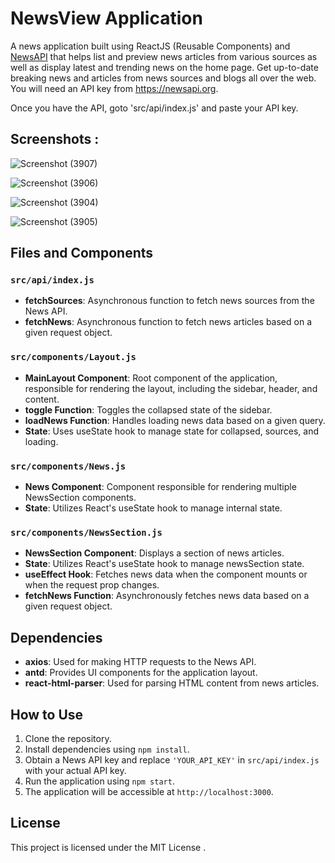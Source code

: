 # NewsView Application

A news application built using ReactJS (Reusable Components) and [NewsAPI](https://newsapi.org/) that helps list and preview news articles from various sources as well as display latest and trending news on the home page. Get up-to-date breaking news and articles from news sources and blogs all over the web.
You will need an API key from https://newsapi.org.

Once you have the API, goto 'src/api/index.js' and paste your API key.


## Screenshots :

![Screenshot (3907)](https://github.com/ABHINEET4/NewsView-Application/assets/108821830/f10e4a69-6b73-47ba-9907-533136755052)


![Screenshot (3906)](https://github.com/ABHINEET4/NewsView-Application/assets/108821830/866ac678-d5fe-40fe-aa69-4386fd4f4fcd)


![Screenshot (3904)](https://github.com/ABHINEET4/NewsView-Application/assets/108821830/f8f2f401-d52a-4b2e-8066-4d7d211a9fbe)



![Screenshot (3905)](https://github.com/ABHINEET4/NewsView-Application/assets/108821830/58048508-654a-409b-a6cd-71426584a129)



## Files and Components

### `src/api/index.js`
- **fetchSources**: Asynchronous function to fetch news sources from the News API.
- **fetchNews**: Asynchronous function to fetch news articles based on a given request object.

### `src/components/Layout.js`
- **MainLayout Component**: Root component of the application, responsible for rendering the layout, including the sidebar, header, and content.
- **toggle Function**: Toggles the collapsed state of the sidebar.
- **loadNews Function**: Handles loading news data based on a given query.
- **State**: Uses useState hook to manage state for collapsed, sources, and loading.

### `src/components/News.js`
- **News Component**: Component responsible for rendering multiple NewsSection components.
- **State**: Utilizes React's useState hook to manage internal state.

### `src/components/NewsSection.js`
- **NewsSection Component**: Displays a section of news articles.
- **State**: Utilizes React's useState hook to manage newsSection state.
- **useEffect Hook**: Fetches news data when the component mounts or when the request prop changes.
- **fetchNews Function**: Asynchronously fetches news data based on a given request object.

## Dependencies
- **axios**: Used for making HTTP requests to the News API.
- **antd**: Provides UI components for the application layout.
- **react-html-parser**: Used for parsing HTML content from news articles.

## How to Use
1. Clone the repository.
2. Install dependencies using `npm install`.
3. Obtain a News API key and replace `'YOUR_API_KEY'` in `src/api/index.js` with your actual API key.
4. Run the application using `npm start`.
5. The application will be accessible at `http://localhost:3000`.



## License
This project is licensed under the MIT License .


